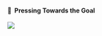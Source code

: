 #### 🏃&nbsp;&nbsp;Pressing Towards the Goal
<img src="https://user-images.githubusercontent.com/29947014/89137795-480dad80-d574-11ea-9823-3614ae8f8134.gif" />
